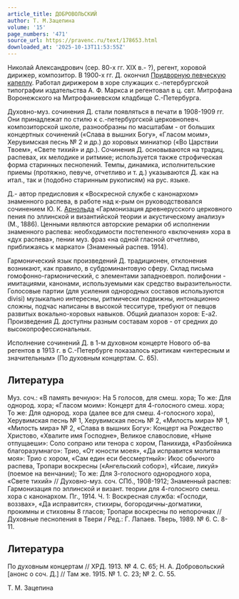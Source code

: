```yaml
---
article_title: ДОБРОВОЛЬСКИЙ
author: Т. М.Зацепина
volume: '15'
page_numbers: '471'
source_url: https://pravenc.ru/text/178653.html
downloaded_at: '2025-10-13T11:53:55Z'
---
```


Николай Александрович (сер. 80-х гг. XIX в.- ?), регент, хоровой дирижер, композитор. В 1900-х гг. Д. окончил [Придворную певческую капеллу](<https://pravenc.ru/text/Придворную певческую капеллу.html>). Работал дирижером в хоре служащих с.-петербургской типографии издательства А. Ф. Маркса и регентовал в ц. свт. Митрофана Воронежского на Митрофаниевском кладбище С.-Петербурга.

Духовно-муз. сочинения Д. стали появляться в печати в 1908-1909 гг. Они принадлежат по стилю к с.-петербургской церковнопевч. композиторской школе, разнообразны по масштабам - от больших концертных сочинений («Слава в вышних Богу», «Гласом моим», Херувимская песнь № 2 и др.) до хоровых миниатюр («Во Царствии Твоем», «Свете тихий» и др.). Сочинения Д. основываются на традиц. распевах, их мелодике и ритмике; используется также строфическая форма старинных песнопений. Темпы, динамика, исполнительские приемы (протяжно, певуче, отчетливо и т. д.) указываются Д. как на итал., так и (подобно старинным рукописям) на рус. языке.

Д.- автор предисловия к «Воскресной службе с канонархом» знаменного распева, в работе над к-рым он руководствовался сочинением Ю. К. [Арнольда](https://pravenc.ru/text/Арнольда.html) «Гармонизация древнерусского церковного пения по эллинской и византийской теории и акустическому анализу» (М., 1886). Ценными являются авторские ремарки об исполнении знаменного распева: необходимости постепенного «включения» хора в «дух распева», пении муз. фраз «на одной гласной отчетливо, приближаясь к маркато» (Знаменный распев. 1914).

Гармонический язык произведений Д. традиционен, отклонения возникают, как правило, в субдоминантовую сферу. Склад письма гомофонно-гармонический, с элементами западноевроп. полифонии - имитациями, канонами, используемыми как средство выразительности. Голосовые партии (для усиления однородных составов используются divisi) музыкально интересны, ритмически подвижны, интонационно сложны, подчас написаны в высокой тесситуре, требуют от певцов развитых вокально-хоровых навыков. Общий диапазон хоров: E-a2. Произведения Д. доступны разным составам хоров - от средних до высокопрофессиональных.

Исполнение сочинений Д. в 1-м духовном концерте Нового об-ва регентов в 1913 г. в С.-Петербурге показалось критикам «интересным и значительным» (По духовным концертам. С. 65).

## Литература

Муз. соч.: «В память вечную»: На 5 голосов, для смеш. хора; То же: Для однород. хора; «Гласом моим»: Концерт для 4-голосного смеш. хора; То же: Для однород. хора (далее все для смеш. 4-голосного хора), Херувимская песнь № 1, Херувимская песнь № 2, «Милость мира» № 1, «Милость мира» № 2, «Слава в вышних Богу»: Концерт на Рождество Христово, «Хвалите имя Господне», Великое славословие, «Ныне отпущаеши»: Соло сопрано или тенора с хором, Панихида, «Разбойника благоразумнаго»: Трио, «От юности моея», «Да исправится молитва моя»: Трио с хором, «Сам един еси бессмертный»: Икос обычного распева, Тропари воскресны («Ангельский собор»), «Исаие, ликуй» (поемое на венчании); То же: Для 3-голосного однородного хора, «Свете тихий» // Духовно-муз. соч. СПб., 1908-1912; Знаменный распев: Гармонизация по эллинской и визант. теории для 4-голосного смеш. хора с канонархом. Пг., 1914. Ч. 1: Воскресная служба: «Господи, воззвах», «Да исправится», стихиры, богородичны-догматики, прокимны и стиховны 8 гласов; Тропари воскресны по непорочнах // Духовные песнопения в Твери / Ред.: Г. Лапаев. Тверь, 1989. № 6. С. 8-11.

## Литература

По духовным концертам // ХРД. 1913. № 4. С. 65; Н. А. Добровольский [анонс о соч. Д.] // Там же. 1915. № 1. С. 23; № 2. С. 55.

Т. М.  Зацепина
